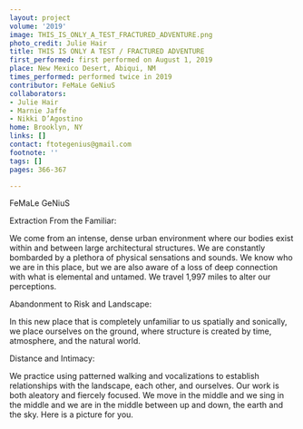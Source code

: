 ```yaml
---
layout: project
volume: '2019'
image: THIS_IS_ONLY_A_TEST_FRACTURED_ADVENTURE.png
photo_credit: Julie Hair
title: THIS IS ONLY A TEST / FRACTURED ADVENTURE
first_performed: first performed on August 1, 2019
place: New Mexico Desert, Abiqui, NM
times_performed: performed twice in 2019
contributor: FeMaLe GeNiuS
collaborators:
- Julie Hair
- Marnie Jaffe
- Nikki D’Agostino
home: Brooklyn, NY
links: []
contact: ftotegenius@gmail.com
footnote: ''
tags: []
pages: 366-367

---
```


FeMaLe GeNiuS

Extraction From the Familiar:

We come from an intense, dense urban environment where our bodies exist within and between large architectural structures. We are constantly bombarded by a plethora of physical sensations and sounds. We know who we are in this place, but we are also aware of a loss of deep connection with what is elemental and untamed. We travel 1,997 miles to alter our perceptions.

Abandonment to Risk and Landscape:

In this new place that is completely unfamiliar to us spatially and sonically, we place ourselves on the ground, where structure is created by time, atmosphere, and the natural world.

Distance and Intimacy:

We practice using patterned walking and vocalizations to establish relationships with the landscape, each other, and ourselves. Our work is both aleatory and fiercely focused. We move in the middle and we sing in the middle and we are in the middle between up and down, the earth and the sky. Here is a picture for you.
